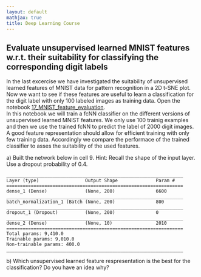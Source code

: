 ```yaml
---
layout: default
mathjax: true
title: Deep Learning Course 
---
```

## Evaluate unsupervised learned MNIST features w.r.t. their suitability for classifying the corresponding digit labels

In the last excercise we have investigated the suitability of unsupervised learned features of MNIST data for pattern recognition in a 2D t-SNE plot.  Now we want to see if these features are useful to learn a classification for the digit label with only 100 labeled images as training data.
Open the notebook [17_MNIST_feature_evaluation](https://github.com/tensorchiefs/dl_course/blob/master/notebooks/17_MNIST_feature_evaluation.ipynb).  
In this notebook we will train a fcNN classifier on the different versions of unsupervised learned MNIST features. We only use 100 trainig examples and then we use the trained fcNN to predict the label of 2000 digit images. A good feature representation should allow for efficient training with only few training data. Accordingly we compare the performace of the trained classifier to asses the suitability of the used features.

a) Built the network below in cell 9. Hint: Recall the shape of the input layer. Use a dropout probability of 0.4.

```
_________________________________________________________________
Layer (type)                 Output Shape              Param #   
=================================================================
dense_1 (Dense)              (None, 200)               6600      
_________________________________________________________________
batch_normalization_1 (Batch (None, 200)               800       
_________________________________________________________________
dropout_1 (Dropout)          (None, 200)               0         
_________________________________________________________________
dense_2 (Dense)              (None, 10)                2010      
=================================================================
Total params: 9,410.0
Trainable params: 9,010.0
Non-trainable params: 400.0
_________________________________________________________________
``` 

b) Which unsupervised learned feature respresentation is the best for the classification? Do you have an idea why?
